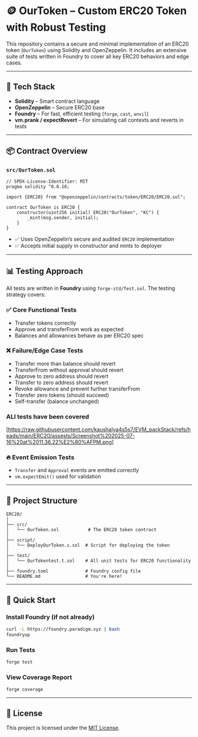 # 🪙 OurToken – Custom ERC20 Token with Robust Testing

This repository contains a secure and minimal implementation of an ERC20 token (`OurToken`) using Solidity and OpenZeppelin. It includes an extensive suite of tests written in Foundry to cover all key ERC20 behaviors and edge cases.

---

## 🔧 Tech Stack

* **Solidity** – Smart contract language
* **OpenZeppelin** – Secure ERC20 base
* **Foundry** – For fast, efficient testing (`forge`, `cast`, `anvil`)
* **vm.prank / expectRevert** – For simulating call contexts and reverts in tests

---

## 📦 Contract Overview

### `src/OurToken.sol`

```solidity
// SPDX-License-Identifier: MIT
pragma solidity ^0.8.18;

import {ERC20} from "@openzeppelin/contracts/token/ERC20/ERC20.sol";

contract OurToken is ERC20 {
    constructor(uint256 initial) ERC20("OurToken", "KC") {
        _mint(msg.sender, initial);
    }
}
```

* ✅ Uses OpenZeppelin’s secure and audited `ERC20` implementation
* ✅ Accepts initial supply in constructor and mints to deployer

---

## 📊 Testing Approach

All tests are written in **Foundry** using `forge-std/Test.sol`. The testing strategy covers:

### ✅ **Core Functional Tests**

* Transfer tokens correctly
* Approve and transferFrom work as expected
* Balances and allowances behave as per ERC20 spec

### ❌ **Failure/Edge Case Tests**

* Transfer more than balance should revert
* TransferFrom without approval should revert
* Approve to zero address should revert
* Transfer to zero address should revert
* Revoke allowance and prevent further transferFrom
* Transfer zero tokens (should succeed)
* Self-transfer (balance unchanged)


### ALl tests have been covered 
[https://raw.githubusercontent.com/kaushalya4s5s7/EVM_packStack/refs/heads/main/ERC20/assests/Screenshot%202025-07-16%20at%2011.36.22%E2%80%AFPM.png]
 
### 🔥 **Event Emission Tests**

* `Transfer` and `Approval` events are emitted correctly
* `vm.expectEmit()` used for validation

---

## 📁 Project Structure

```
ERC20/
│
├── src/
│   └── OurToken.sol           # The ERC20 token contract
│
├── script/
│   └── DeployOurToken.s.sol  # Script for deploying the token
│
├── test/
│   └── OurTokentest.t.sol    # All unit tests for ERC20 functionality
│
├── foundry.toml              # Foundry config file
└── README.md                 # You're here!
```

---

## 🚀 Quick Start

### Install Foundry (if not already)

```bash
curl -L https://foundry.paradigm.xyz | bash
foundryup
```

### Run Tests

```bash
forge test
```

### View Coverage Report

```bash
forge coverage
```

---

## 🚪 License

This project is licensed under the [MIT License](LICENSE).
